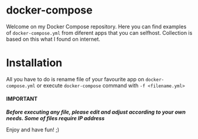 # docker-compose
Welcome on my Docker Compose repository. Here you can find examples of `docker-compose.yml` from diferent apps that you can selfhost. Collection is based on this what I found on internet.

# Installation
All you have to do is rename file of your favourite app on `docker-compose.yml` or execute `docker-compose` command with `-f <filename.yml>`


#### IMPORTANT
***Before executing any file, please edit and adjust according to your own needs. Some of files require IP address***


Enjoy and have fun! ;)
